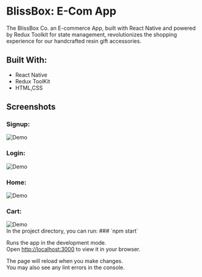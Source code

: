 
# BlissBox: E-Com App

The BlissBox Co. an E-commerce App, built with React Native and powered by Redux Toolkit for state management, revolutionizes the shopping experience for our handcrafted resin gift accessories.

## Built With:

- React Native
- Redux ToolKit
- HTML,CSS

## Screenshots
<div>
<h3>Signup:</h3>
  <img alt="Demo" src="./README_Img/SignUpImg.jpg" />  
<h3>Login:</h3>
  <img alt="Demo" src="./README_Img/LoginImg.jpg" />
<h3>Home:</h3>
  <img alt="Demo" src="./README_Img/HomeImg.jpg" />
<h3>Cart:</h3>
  <img alt="Demo" src="./README_Img/CartImg.jpg" />

</div>
In the project directory, you can run:
### `npm start`

Runs the app in the development mode.\
Open [http://localhost:3000](http://localhost:3000) to view it in your browser.

The page will reload when you make changes.\
You may also see any lint errors in the console.


